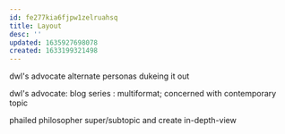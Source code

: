 ```yaml
---
id: fe277kia6fjpw1zelruahsq
title: Layout
desc: ''
updated: 1635927698078
created: 1633199321498
---
```


dwl's advocate
    alternate personas dukeing it out

dwl's advocate:
    blog series : multiformat; concerned with   contemporary topic

phailed philosopher
 super/subtopic and create in-depth-view
